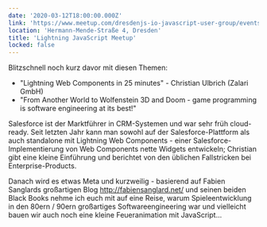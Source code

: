 ```yaml
---
date: '2020-03-12T18:00:00.000Z'
link: 'https://www.meetup.com/dresdenjs-io-javascript-user-group/events/wwdfrqybcfbqb/'
location: 'Hermann-Mende-Straße 4, Dresden'
title: 'Lightning JavaScript Meetup'
locked: false
---
```

Blitzschnell noch kurz davor mit diesen Themen:  
* "Lightning Web Components in 25 minutes" - Christian Ulbrich (Zalari GmbH)  
* "From Another World to Wolfenstein 3D and Doom - game programming is software engineering at its best!"

Salesforce ist der Marktführer in CRM-Systemen und war sehr früh cloud-ready. Seit letzten Jahr kann man sowohl auf der Salesforce-Plattform als auch standalone mit Lightning Web Components - einer Salesforce-Implementierung von Web Components nette Widgets entwickeln; Christian gibt eine kleine Einführung und berichtet von den üblichen Fallstricken bei Enterprise-Products.

Danach wird es etwas Meta und kurzweilig - basierend auf Fabien Sanglards großartigen Blog <http://fabiensanglard.net/> und seinen beiden Black Books nehme ich euch mit auf eine Reise, warum Spieleentwicklung in den 80ern / 90ern großartiges Softwareengineering war und vielleicht bauen wir auch noch eine kleine Feueranimation mit JavaScript...
